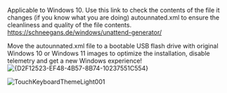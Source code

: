 Applicable to Windows 10.
Use this link to check the contents of the file it changes (if you know what you are doing) autounnated.xml to ensure the cleanliness and quality of the file contents.
https://schneegans.de/windows/unattend-generator/

Move the autounnated.xml file to a bootable USB flash drive with original Windows 10 or Windows 11 images to optimize the installation, disable telemetry and get a new Windows experience!
![{D2F12523-EF48-4B57-8B74-10237551C554}](https://github.com/user-attachments/assets/2ec8ecf6-1af9-4b0f-9846-a9a5269a8e6c)


![TouchKeyboardThemeLight001](https://github.com/user-attachments/assets/9df0c08e-59ca-41cd-a547-05821cf15ad2)
